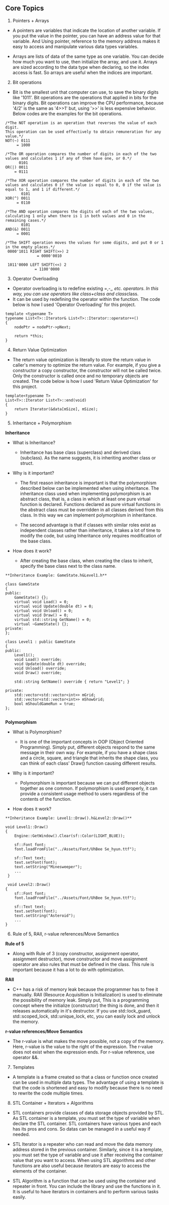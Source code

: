 ## Core Topics

1. Pointers + Arrays
- A pointers are variables that indicate the location of another variable. If you put the value in the pointer, you can have an address value for that variable. And Using pointer, reference to the memory address makes it easy to access and manipulate various data types variables.

- Arrays are lists of data of the same type as one variable. You can decide how much you want to use, then initialize the array, and use it. Arrays are sized according to the data type when declaring, so the index access is fast. So arrays are useful when the indices are important.

2. Bit operations
- Bit is the smallest unit that computer can use, to save the binary digits like '1011'.
Bit operations are the operations that applied in bits for the binary digits.
Bit operations can improve the CPU performance, because '4/2' is the same as '4>>1' but, using '>>' is less expensive behavior.
Below codes are the examples for the bit operations.

```
/*The NOT operation is an operation that reverses the value of each digit.
This operation can be used effectively to obtain remuneration for any value.*/
NOT(~) 0111
     = 1000

/*The OR operation compares the number of digits in each of the two values and calculates 1 if any of them have one, or 0.*/
      0101
OR(|) 0011
    = 0111

/*The XOR operation compares the number of digits in each of the two values and calculates 0 if the value is equal to 0, 0 if the value is equal to 1, and 1 if different.*/
       0101
XOR(^) 0011
     = 0110

/*The AND operation compares the digits of each of the two values, calculating 1 only when there is 1 in both values and 0 in the remaining cases.*/
       0101
AND(&) 0011
     = 0001

/*The SHIFT operation moves the values for some digits, and put 0 or 1 in the empty places.*/
 0000'1011 RIGHT SHIFT(>>) 2
              = 0000'0010

 1011'0000 LEFT SHIFT(<<) 2
             = 1100'0000
```

3. Operator Overloading
- Operator overloading is to redefine existing =,-,*, etc. operators. In this way, you can use operators like class+class and class*class.
- It can be used by redefining the operator within the function. The code below is how I used 'Operator Overloading' for this project.
```
template <typename T>
typename List<T>::Iterator& List<T>::Iterator::operator++()
{
    nodePtr = nodePtr->pNext;

    return *this;
}
```

4. Return Value Optimization
- The return value optimization is literally to store the return value in caller's memory to optimize the return value. For example, if you give a constructor a copy constructor, the constructor will not be called twice. Only the constructor is called once and no temporary objects are created. The code below is how I used 'Return Value Optimization' for this project.
```
template<typename T>
List<T>::Iterator List<T>::end(void)
{
    return Iterator(&data[mSize], mSize);
}
```

5. Inheritance + Polymorphism

**Inheritance**
- What is Inheritance? 
  - Inheritance has base class (superclass) and derived class (subclass). As the name suggests, it is inheriting another class or struct. 

- Why is it important?
  - The first reason inheritance is important is that the polymorphism described below can be implemented when using inheritance. The inheritance class used when implementing polymorphism is an abstract class, that is, a class in which at least one pure virtual function is declared. Functions declared as pure virtual functions in the abstract class must be overridden in all classes derived from this class. In this way we can implement polymorphism in inheritance.

  - The second advantage is that if classes with similar roles exist as independent classes rather than inheritance, it takes a lot of time to modify the code, but using Inheritance only requires modification of the base class.

- How does it work?
  - After creating the base class, when creating the class to inherit, specify the base class next to the class name.

```
**Inheritance Example: GameState.h&Level1.h**

class GameState
{
public:
    GameState() {};
    virtual void Load() = 0;
    virtual void Update(double dt) = 0;
    virtual void Unload() = 0;
    virtual void Draw() = 0;
    virtual std::string GetName() = 0;
    virtual ~GameState() {};
private:
};

class Level1 : public GameState
{
public:
    Level1();
    void Load() override;
    void Update(double dt) override;
    void Unload() override;
    void Draw() override;

    std::string GetName() override { return "Level1"; }

private:
    std::vector<std::vector<int>> mGrid;
    std::vector<std::vector<int>> mShowGrid;
    bool mShouldGameRun = true;
};


```

 **Polymorphism**
- What is Polymorphism? 
  - It is one of the important concepts in OOP (Object Oriented Programming). Simply put, different objects respond to the same message in their own way. For example, if you have a shape class and a circle, square, and triangle that inherits the shape class, you can think of each class' Draw() function causing different results.

- Why is it important?

  - Polymorphism is important because we can put different objects together as one common. If polymorphism is used properly, it can provide a consistent usage method to users regardless of the contents of the function.

- How does it work?

```
**Inheritance Example: Level1::Draw().h&Level2::Draw()**

void Level1::Draw()
{
    Engine::GetWindow().Clear(sf::Color(LIGHT_BLUE));

    sf::Font font;
    font.loadFromFile("../Assets/Font/UhBee Se_hyun.ttf");

    sf::Text text;
    text.setFont(font);
    text.setString("Minesweeper");
    ...
 }

 void Level2::Draw()
{
    sf::Font font;
    font.loadFromFile("../Assets/Font/UhBee Se_hyun.ttf");

    sf::Text text;
    text.setFont(font);
    text.setString("Asteroid");
    ...
}
```

6. Rule of 5, RAII, r-value references/Move Semantics

 **Rule of 5**
- Along with Rule of 3 (copy constructor, assignment operator, assignment destructor), move constructor and move assignment operator are also rules that must be defined in the class. This rule is important because it has a lot to do with optimization.

 **RAII**
- C++ has a risk of memory leak because the programmer has to free it manually. RAII (Resource Acquisition is Initialization) is used to eliminate the possibility of memory leak. Simply put, This is a programming concept where the initialize (constructor) the thing is done, and then it releases automatically in it's destructor. If you use std::lock_guard, std::scoped_lock, std::unique_lock, etc, you can easily lock and unlock the memory. 

 **r-value references/Move Semantics**
- The r-value is what makes the move possible, not a copy of the memory. Here, r-value is the value to the right of the expression. The r-value does not exist when the expression ends. For r-value reference, use operator &&.

7. Templates
- A template is a frame created so that a class or function once created can be used in multiple data types. The advantage of using a template is that the code is shortened and easy to modify because there is no need to rewrite the code multiple times.

8. STL Container + Iterators + Algorithms
- STL containers provide classes of data storage objects provided by STL.
As STL container is a template, you must set the type of variable when declare the STL container.
STL containers have various types and each has its pros and cons. So datas can be managed in a useful way if needed.

- STL Iterator is a repeater who can read and move the data memory address stored in the previous container.
Similarly, since it is a template, you must set the type of variable and use it after receiving the container value that you want to access.
When using STL algorithms and other functions are also useful because iterators are easy to access the elements of the container.

- STL Algorithm is a function that can be used using the container and repeater in front.
You can include the <algorithm> library and use the functions in it.
It is useful to have iterators in containers and to perform various tasks easily.